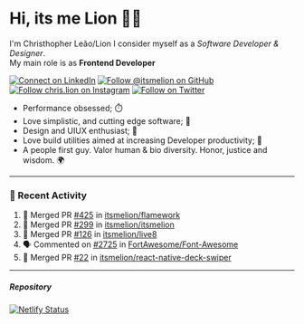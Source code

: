 # Hi, its me Lion 👋🦁

I'm Christhopher Leão/Lion
I consider myself as a _Software Developer & Designer_.<br/>My main role is as <b>Frontend Developer</b>
<br />

[![Connect on LinkedIn](https://img.shields.io/badge/--linkedin?label=LinkedIn&logo=LinkedIn&style=social)](https://www.linkedin.com/in/chrislion)
[![Follow @itsmelion on GitHub](https://img.shields.io/github/followers/itsmelion?label=follow%20%40itsmeLion&style=social)](https://github.com/itsmelion)
[![Follow chris.lion on Instagram](https://img.shields.io/badge/--instagram?label=@chris.lion&logo=Instagram&style=social)](https://instagram.com/chris.lion)
[![Follow on Twitter](https://img.shields.io/badge/--twitter?label=@ChrisLion_me&logo=Twitter&style=social)](https://twitter.com/chrislion_me)

- Performance obsessed; ⏱️
- Love simplistic, and cutting edge software; 📆
- Design and UIUX enthusiast; 🎨
- Love build utilities aimed at increasing Developer productivity; 🧰
- A people first guy. Valor human & bio diversity. Honor, justice and wisdom. 🌍

---
### 📰 Recent Activity

<!--START_SECTION:activity-->
1. 🎉 Merged PR [#425](https://github.com/itsmelion/flamework/pull/425) in [itsmelion/flamework](https://github.com/itsmelion/flamework)
2. 🎉 Merged PR [#299](https://github.com/itsmelion/itsmelion/pull/299) in [itsmelion/itsmelion](https://github.com/itsmelion/itsmelion)
3. 🎉 Merged PR [#126](https://github.com/itsmelion/live8/pull/126) in [itsmelion/live8](https://github.com/itsmelion/live8)
4. 🗣 Commented on [#2725](https://github.com/FortAwesome/Font-Awesome/issues/2725) in [FortAwesome/Font-Awesome](https://github.com/FortAwesome/Font-Awesome)
5. 🎉 Merged PR [#22](https://github.com/itsmelion/react-native-deck-swiper/pull/22) in [itsmelion/react-native-deck-swiper](https://github.com/itsmelion/react-native-deck-swiper)
<!--END_SECTION:activity-->

___

##### Repository
[![Netlify Status](https://api.netlify.com/api/v1/badges/9e2e6136-1ab9-42fc-8d4e-188512d5d841/deploy-status)](https://app.netlify.com/sites/lion-portfolio/deploys)
